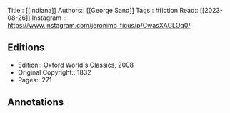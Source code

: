Title:: [[Indiana]]
Authors:: [[George Sand]]
Tags:: #fiction 
Read:: [[2023-08-26]]
Instagram :: https://www.instagram.com/jeronimo_ficus/p/CwasXAGLOq0/

## Editions
- Edition:: Oxford World's Classics, 2008
- Original Copyright:: 1832
- Pages:: 271

## Annotations
